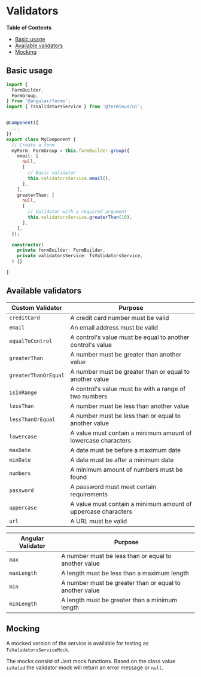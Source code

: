<h1>Validators</h1>


<!-- START doctoc generated TOC please keep comment here to allow auto update -->
<!-- DON'T EDIT THIS SECTION, INSTEAD RE-RUN doctoc TO UPDATE -->
**Table of Contents**

- [Basic usage](#basic-usage)
- [Available validators](#available-validators)
- [Mocking](#mocking)

<!-- END doctoc generated TOC please keep comment here to allow auto update -->



## Basic usage

```typescript
import {
  FormBuilder,
  FormGroup,
} from '@angular/forms';
import { TsValidatorsService } from '@terminus/ui';


@Component({
  ...
})
export class MyComponent {
  // Create a form
  myForm: FormGroup = this.formBuilder.group({
    email: [
      null,
      [
        // Basic validator
        this.validatorsService.email(),
      ],
    ],
    greaterThan: [
      null,
      [
        // Validator with a required argument
        this.validatorsService.greaterThan(10),
      ],
    ],
  });

  constructor(
    private formBuilder: FormBuilder,
    private validatorsService: TsValidatorsService,
  ) {}

}
```


## Available validators

| Custom Validator     | Purpose                                                       |
|----------------------|---------------------------------------------------------------|
| `creditCard`         | A credit card number must be valid                            |
| `email`              | An email address must be valid                                |
| `equalToControl`     | A control's value must be equal to another control's value    |
| `greaterThan`        | A number must be greater than another value                   |
| `greaterThanOrEqual` | A number must be greater than or equal to another value       |
| `isInRange`          | A control's value must be with a range of two numbers         |
| `lessThan`           | A number must be less than another value                      |
| `lessThanOrEqual`    | A number must be less than or equal to another value          |
| `lowercase`          | A value must contain a minimum amount of lowercase characters |
| `maxDate`            | A date must be before a maximum date                          |
| `minDate`            | A date must be after a minimum date                           |
| `numbers`            | A minimum amount of numbers must be found                     |
| `password`           | A password must meet certain requirements                     |
| `uppercase`          | A value must contain a minimum amount of uppercase characters |
| `url`                | A URL must be valid                                           |

| Angular Validator    | Purpose                                                       |
|----------------------|---------------------------------------------------------------|
| `max`                | A number must be less than or equal to another value          |
| `maxLength`          | A length must be less than a maximum length                   |
| `min`                | A number must be greater than or equal to another value       |
| `minLength`          | A length must be greater than a minimum length                |


## Mocking

A mocked version of the service is available for testing as `TsValidatorsServiceMock`.

The mocks consist of Jest mock functions. Based on the class value `isValid` the validator mock will
return an error message or `null`.

